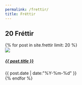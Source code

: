 ```yaml
---
permalink: /frettir/
title: Fréttir
---
```


## 20 Fréttir
<div class="row">
  {% for post in site.frettir limit: 20 %}
  <div class="col-sm-6 col-md-4 ">
    <div class="card">
      <a href="{{ site.baseurl }}{{ post.url }}">
        <img class="card-img-top" src="{{ site.baseurl }}{{ post.image }}" />
        <h5 class="p-3 text-center"> {{ post.title }} </h5>
      </a>
      <div class="card-body">
        <span>{{ post.date | date:"%Y-%m-%d" }}</span>
      </div>
    </div>
  </div>
  {% endfor %}
</div>
